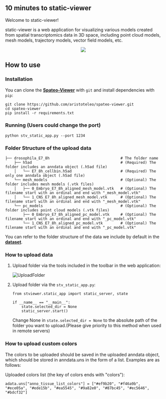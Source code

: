 
## 10 minutes to static-viewer

Welcome to static-viewer!

static-viewer is a web application for visualizing various models created from spatial transcriptomics data in 3D space, 
including point cloud models, mesh models, trajectory models, vector field models, etc.

<p align="center">
  <img src="https://github.com/aristoteleo/spateo-viewer/blob/main/stviewer/assets/image/static_viewer.png" />
</p>

## How to use

### Installation
You can clone the [**Spateo-Viewer**](https://github.com/aristoteleo/spateo-viewer) with ``git`` and install dependencies with ``pip``:

    git clone https://github.com/aristoteleo/spateo-viewer.git
    cd spateo-viewer
    pip install -r requirements.txt

### Running (Users could change the port)

    python stv_static_app.py --port 1234

### Folder Structure of the upload data

```
├── drosophila_E7_8h                                # The folder name 
    ├── h5ad                                        # (Required) The folder includes an anndata object (.h5ad file)
    │   └── E7_8h_cellbin.h5ad                      # (Required) The only one anndata object (.h5ad file)
    └── mesh_models                                 # (Optional) The folder includes mesh models (.vtk files)
    │   ├── 0_Embryo_E7_8h_aligned_mesh_model.vtk   # (Optional) The filename start with an ordinal and end with "_mesh_model.vtk"
    │   └── 1_CNS_E7_8h_aligned_mesh_model.vtk      # (Optional) The filename start with an ordinal and end with "_mesh_model.vtk"
    └── pc_models                                   # (Optional) The folder includes point cloud models (.vtk files)
        ├── 0_Embryo_E7_8h_aligned_pc_model.vtk     # (Optional) The filename start with an ordinal and end with "_pc_model.vtk"
        └── 1_CNS_E7_8h_aligned_pc_model.vtk        # (Optional) The filename start with an ordinal and end with "_pc_model.vtk"
```

You can refer to the folder structure of the data we include by default in the [**dataset**](https://github.com/aristoteleo/spateo-viewer/blob/main/stviewer/assets/dataset).

### How to upload data

1. Upload folder via the tools included in the toolbar in the web application:

   ![UploadFolder](https://github.com/aristoteleo/spateo-viewer/blob/main/stviewer/assets/image/upload_folder.png)

2. Upload folder via the ``stv_static_app.py``:

   ```
   from stviewer.static_app import static_server, state

   if __name__ == "__main__":
       state.selected_dir = None
       static_server.start()
   ```
   
   Change None in ``state.selected_dir = None`` to the absolute path of the folder you want to upload.(Please give priority to this method when used in remote servers)


### How to upload custom colors
The colors to be uploaded should be saved in the uploaded anndata object, which should be stored in anndata.uns in the 
form of a list. Examples are as follows:

Uploaded colors list (the key of colors ends with "colors"):

   ```
   adata.uns["anno_tissue_list_colors"] = ["#ef9b20", "#f46a9b", "#ece05a", "#ede15b", "#ea5545", "#9a82e0", "#87bc45", "#ec5646", "#bdcf32"]
   ```
